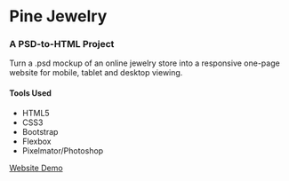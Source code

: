 # Pine Jewelry
### A PSD-to-HTML Project

Turn a .psd mockup of an online jewelry store into a responsive one-page website for mobile, tablet and desktop viewing.
<br>


#### Tools Used
* HTML5
* CSS3
* Bootstrap
* Flexbox
* Pixelmator/Photoshop

[Website Demo](https://tinuola.github.io/pine-jewelry/)

